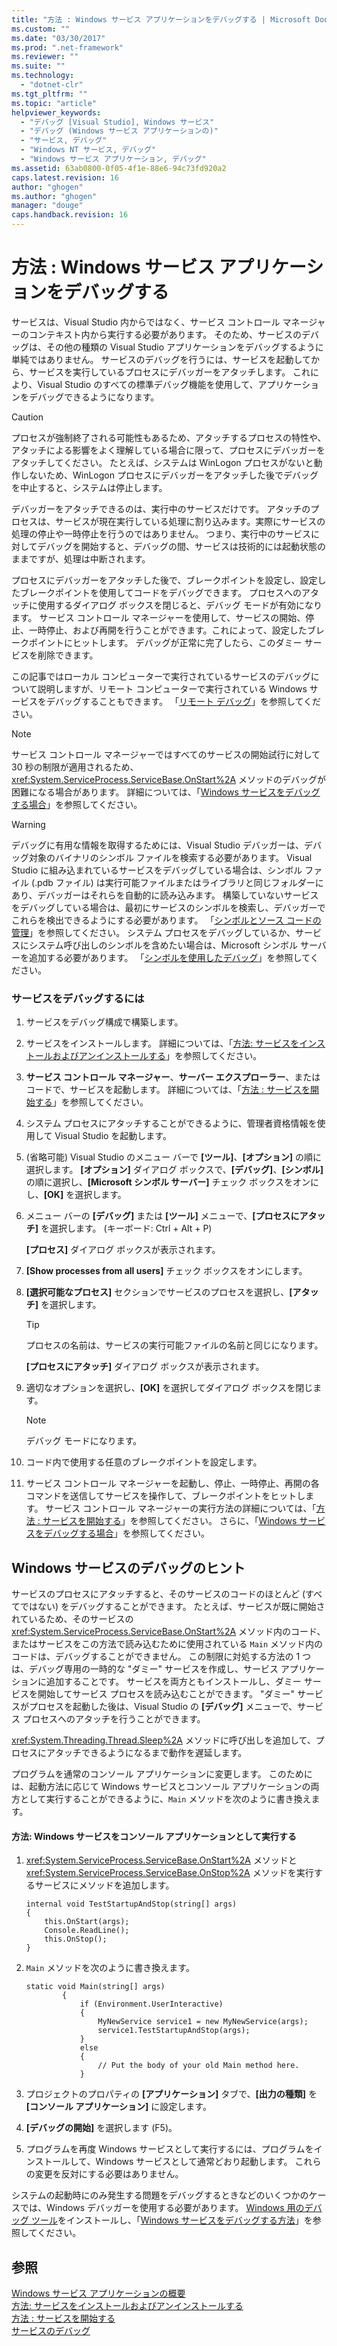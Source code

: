 ```yaml
---
title: "方法 : Windows サービス アプリケーションをデバッグする | Microsoft Docs"
ms.custom: ""
ms.date: "03/30/2017"
ms.prod: ".net-framework"
ms.reviewer: ""
ms.suite: ""
ms.technology: 
  - "dotnet-clr"
ms.tgt_pltfrm: ""
ms.topic: "article"
helpviewer_keywords: 
  - "デバッグ [Visual Studio], Windows サービス"
  - "デバッグ (Windows サービス アプリケーションの)"
  - "サービス, デバッグ"
  - "Windows NT サービス, デバッグ"
  - "Windows サービス アプリケーション, デバッグ"
ms.assetid: 63ab0800-0f05-4f1e-88e6-94c73fd920a2
caps.latest.revision: 16
author: "ghogen"
ms.author: "ghogen"
manager: "douge"
caps.handback.revision: 16
---
```

# 方法 : Windows サービス アプリケーションをデバッグする
サービスは、Visual Studio 内からではなく、サービス コントロール マネージャーのコンテキスト内から実行する必要があります。  そのため、サービスのデバッグは、その他の種類の Visual Studio アプリケーションをデバッグするように単純ではありません。  サービスのデバッグを行うには、サービスを起動してから、サービスを実行しているプロセスにデバッガーをアタッチします。  これにより、Visual Studio のすべての標準デバッグ機能を使用して、アプリケーションをデバッグできるようになります。  
  
> [!CAUTION]
>  プロセスが強制終了される可能性もあるため、アタッチするプロセスの特性や、アタッチによる影響をよく理解している場合に限って、プロセスにデバッガーをアタッチしてください。  たとえば、システムは WinLogon プロセスがないと動作しないため、WinLogon プロセスにデバッガーをアタッチした後でデバッグを中止すると、システムは停止します。  
  
 デバッガーをアタッチできるのは、実行中のサービスだけです。  アタッチのプロセスは、サービスが現在実行している処理に割り込みます。実際にサービスの処理の停止や一時停止を行うのではありません。  つまり、実行中のサービスに対してデバッグを開始すると、デバッグの間、サービスは技術的には起動状態のままですが、処理は中断されます。  
  
 プロセスにデバッガーをアタッチした後で、ブレークポイントを設定し、設定したブレークポイントを使用してコードをデバッグできます。  プロセスへのアタッチに使用するダイアログ ボックスを閉じると、デバッグ モードが有効になります。  サービス コントロール マネージャーを使用して、サービスの開始、停止、一時停止、および再開を行うことができます。これによって、設定したブレークポイントにヒットします。  デバッグが正常に完了したら、このダミー サービスを削除できます。  
  
 この記事ではローカル コンピューターで実行されているサービスのデバッグについて説明しますが、リモート コンピューターで実行されている Windows サービスをデバッグすることもできます。  「[リモート デバッグ](../Topic/Remote%20Debugging.md)」を参照してください。  
  
> [!NOTE]
>  サービス コントロール マネージャーではすべてのサービスの開始試行に対して 30 秒の制限が適用されるため、<xref:System.ServiceProcess.ServiceBase.OnStart%2A> メソッドのデバッグが困難になる場合があります。  詳細については、「[Windows サービスをデバッグする場合](../../../docs/framework/windows-services/troubleshooting-debugging-windows-services.md)」を参照してください。  
  
> [!WARNING]
>  デバッグに有用な情報を取得するためには、Visual Studio デバッガーは、デバッグ対象のバイナリのシンボル ファイルを検索する必要があります。  Visual Studio に組み込まれているサービスをデバッグしている場合は、シンボル ファイル \(.pdb ファイル\) は実行可能ファイルまたはライブラリと同じフォルダーにあり、デバッガーはそれらを自動的に読み込みます。  構築していないサービスをデバッグしている場合は、最初にサービスのシンボルを検索し、デバッガーでこれらを検出できるようにする必要があります。  「[シンボルとソース コードの管理](../Topic/Specify%20Symbol%20\(.pdb\)%20and%20Source%20Files%20in%20the%20Visual%20Studio%20Debugger.md)」を参照してください。  システム プロセスをデバッグしているか、サービスにシステム呼び出しのシンボルを含めたい場合は、Microsoft シンボル サーバーを追加する必要があります。  「[シンボルを使用したデバッグ](http://msdn.microsoft.com/windows/desktop/ee416588.aspx)」を参照してください。  
  
### サービスをデバッグするには  
  
1.  サービスをデバッグ構成で構築します。  
  
2.  サービスをインストールします。  詳細については、「[方法: サービスをインストールおよびアンインストールする](../../../docs/framework/windows-services/how-to-install-and-uninstall-services.md)」を参照してください。  
  
3.  **サービス コントロール マネージャー**、**サーバー エクスプローラー**、またはコードで、サービスを起動します。  詳細については、「[方法 : サービスを開始する](../../../docs/framework/windows-services/how-to-start-services.md)」を参照してください。  
  
4.  システム プロセスにアタッチすることができるように、管理者資格情報を使用して Visual Studio を起動します。  
  
5.  \(省略可能\) Visual Studio のメニュー バーで **\[ツール\]**、**\[オプション\]** の順に選択します。  **\[オプション\]** ダイアログ ボックスで、**\[デバッグ\]**、**\[シンボル\]** の順に選択し、**\[Microsoft シンボル サーバー\]** チェック ボックスをオンにし、**\[OK\]** を選択します。  
  
6.  メニュー バーの **\[デバッグ\]** または **\[ツール\]** メニューで、**\[プロセスにアタッチ\]** を選択します。  \(キーボード: Ctrl \+ Alt \+ P\)  
  
     **\[プロセス\]** ダイアログ ボックスが表示されます。  
  
7.  **\[Show processes from all users\]** チェック ボックスをオンにします。  
  
8.  **\[選択可能なプロセス\]** セクションでサービスのプロセスを選択し、**\[アタッチ\]** を選択します。  
  
    > [!TIP]
    >  プロセスの名前は、サービスの実行可能ファイルの名前と同じになります。  
  
     **\[プロセスにアタッチ\]** ダイアログ ボックスが表示されます。  
  
9. 適切なオプションを選択し、**\[OK\]** を選択してダイアログ ボックスを閉じます。  
  
    > [!NOTE]
    >  デバッグ モードになります。  
  
10. コード内で使用する任意のブレークポイントを設定します。  
  
11. サービス コントロール マネージャーを起動し、停止、一時停止、再開の各コマンドを送信してサービスを操作して、ブレークポイントをヒットします。  サービス コントロール マネージャーの実行方法の詳細については、「[方法 : サービスを開始する](../../../docs/framework/windows-services/how-to-start-services.md)」を参照してください。  さらに、「[Windows サービスをデバッグする場合](../../../docs/framework/windows-services/troubleshooting-debugging-windows-services.md)」を参照してください。  
  
## Windows サービスのデバッグのヒント  
 サービスのプロセスにアタッチすると、そのサービスのコードのほとんど \(すべてではない\) をデバッグすることができます。  たとえば、サービスが既に開始されているため、そのサービスの <xref:System.ServiceProcess.ServiceBase.OnStart%2A> メソッド内のコード、またはサービスをこの方法で読み込むために使用されている `Main` メソッド内のコードは、デバッグすることができません。  この制限に対処する方法の 1 つは、デバッグ専用の一時的な "ダミー" サービスを作成し、サービス アプリケーションに追加することです。  サービスを両方ともインストールし、ダミー サービスを開始してサービス プロセスを読み込むことができます。  "ダミー" サービスがプロセスを起動した後は、Visual Studio の **\[デバッグ\]** メニューで、サービス プロセスへのアタッチを行うことができます。  
  
 <xref:System.Threading.Thread.Sleep%2A> メソッドに呼び出しを追加して、プロセスにアタッチできるようになるまで動作を遅延します。  
  
 プログラムを通常のコンソール アプリケーションに変更します。  このためには、起動方法に応じて Windows サービスとコンソール アプリケーションの両方として実行することができるように、`Main` メソッドを次のように書き換えます。  
  
#### 方法: Windows サービスをコンソール アプリケーションとして実行する  
  
1.  <xref:System.ServiceProcess.ServiceBase.OnStart%2A> メソッドと <xref:System.ServiceProcess.ServiceBase.OnStop%2A> メソッドを実行するサービスにメソッドを追加します。  
  
    ```  
    internal void TestStartupAndStop(string[] args)  
    {  
        this.OnStart(args);  
        Console.ReadLine();  
        this.OnStop();  
    }  
    ```  
  
2.  `Main` メソッドを次のように書き換えます。  
  
    ```  
    static void Main(string[] args)  
            {  
                if (Environment.UserInteractive)  
                {  
                    MyNewService service1 = new MyNewService(args);  
                    service1.TestStartupAndStop(args);  
                }  
                else  
                {  
                    // Put the body of your old Main method here.  
                }  
    ```  
  
3.  プロジェクトのプロパティの **\[アプリケーション\]** タブで、**\[出力の種類\]** を **\[コンソール アプリケーション\]** に設定します。  
  
4.  **\[デバッグの開始\]** を選択します \(F5\)。  
  
5.  プログラムを再度 Windows サービスとして実行するには、プログラムをインストールして、Windows サービスとして通常どおり起動します。  これらの変更を反対にする必要はありません。  
  
 システムの起動時にのみ発生する問題をデバッグするときなどのいくつかのケースでは、Windows デバッガーを使用する必要があります。  [Windows 用のデバッグ ツール](http://msdn.microsoft.com/windows/hardware/hh852365)をインストールし、「[Windows サービスをデバッグする方法](http://support.microsoft.com/kb/824344)」を参照してください。  
  
## 参照  
 [Windows サービス アプリケーションの概要](../../../docs/framework/windows-services/introduction-to-windows-service-applications.md)   
 [方法: サービスをインストールおよびアンインストールする](../../../docs/framework/windows-services/how-to-install-and-uninstall-services.md)   
 [方法 : サービスを開始する](../../../docs/framework/windows-services/how-to-start-services.md)   
 [サービスのデバッグ](http://msdn.microsoft.com/library/windows/desktop/ms682546.aspx)